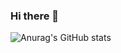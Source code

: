 ### Hi there 👋
  ![Anurag's GitHub stats](https://github-readme-stats.vercel.app/api?username=asmachegeni&show_icons=true&theme=tokyonight)
<!--


##
### Languages & tools:
[![My Skills](https://skillicons.dev/icons?i=js,html,css,react,git,cpp,postman,xd,firebase,wordpress)](https://skillicons.dev)
##
[![Top Langs](https://github-readme-stats.vercel.app/api/top-langs/?username=asmachegeni&layout=compact&theme=tokyonight)](https://github.com/anuraghazra/github-readme-stats)
